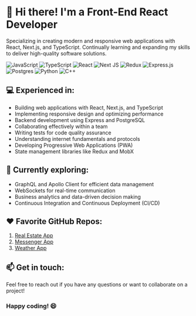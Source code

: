 <h1>👋 Hi there! I'm a Front-End React Developer</h1>
<p>Specializing in creating modern and responsive web applications with React, Next.js, and TypeScript. Continually learning and expanding my skills to deliver high-quality software solutions.</p>

![JavaScript](https://img.shields.io/badge/javascript-%23323330.svg?style=for-the-badge&logo=javascript&logoColor=%23F7DF1E)
![TypeScript](https://img.shields.io/badge/typescript-%23007ACC.svg?style=for-the-badge&logo=typescript&logoColor=white)
![React](https://img.shields.io/badge/react-%2320232a.svg?style=for-the-badge&logo=react&logoColor=%2361DAFB)
![Next JS](https://img.shields.io/badge/Next-black?style=for-the-badge&logo=next.js&logoColor=white)
![Redux](https://img.shields.io/badge/redux-%23593d88.svg?style=for-the-badge&logo=redux&logoColor=white)
![Express.js](https://img.shields.io/badge/express.js-%23404d59.svg?style=for-the-badge&logo=express&logoColor=%white)
![Postgres](https://img.shields.io/badge/postgres-%23316192.svg?style=for-the-badge&logo=postgresql&logoColor=white)
![Python](https://img.shields.io/badge/python-3670A0?style=for-the-badge&logo=python&logoColor=ffdd54)
![C++](https://img.shields.io/badge/c++-%2300599C.svg?style=for-the-badge&logo=c%2B%2B&logoColor=white)

<h2>💻 Experienced in:</h2>
<ul>
	<li>Building web applications with React, Next.js, and TypeScript</li>
	<li>Implementing responsive design and optimizing performance</li>
	<li>Backend development using Express and PostgreSQL</li>
	<li>Collaborating effectively within a team</li>
	<li>Writing tests for code quality assurance</li>
	<li>Understanding internet fundamentals and protocols</li>
	<li>Developing Progressive Web Applications (PWA)</li>
	<li>State management libraries like Redux and MobX</li>
</ul>

<h2>🌱 Currently exploring:</h2>
<ul>
	<li>GraphQL and Apollo Client for efficient data management</li>
	<li>WebSockets for real-time communication</li>
	<li>Business analytics and data-driven decision making</li>
	<li>Continuous Integration and Continuous Deployment (CI/CD)</li>
</ul>

<h2>❤️ Favorite GitHub Repos:</h2>
<ol>
	<li><a target="_blank" href="https://github.com/vladpolisuk/doom-ru-client">Real Estate App</a></li>
	<li><a target="_blank" href="https://github.com/vladpolisuk/messenger-client">Messenger App</a></li>
	<li><a target="_blank" href="https://github.com/vladpolisuk/weather-app">Weather App</a></li>
</ol>

<h2>📫 Get in touch:</h2>
<p>Feel free to reach out if you have any questions or want to collaborate on a project!</p>

<h3>Happy coding! 😄</h3>
